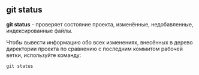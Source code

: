 ## git status

**git status** - проверяет состояние проекта, изменённые, недобавленные, индексированные файлы.

Чтобы вывести информацию обо всех изменениях, внесённых в дерево директории проекта по сравнению с последним коммитом рабочей ветки, используйте команду:

```bash=
git status
```